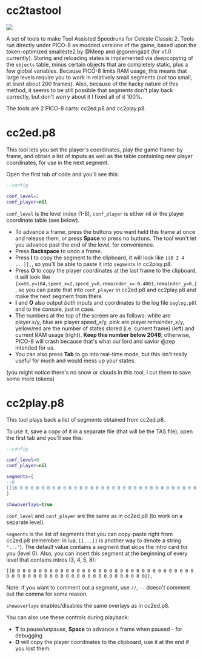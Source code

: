 # cc2tastool

<img src="https://raw.githubusercontent.com/db0z/cc2tastool/main/preview.gif">

A set of tools to make Tool Assisted Speedruns for Celeste Classic 2. Tools run directly under PICO-8 as modded versions of the game, based upon the token-optimized smalleste2 by @Meep and @gonengazit (for v1.0 currently). Storing and reloading states is implemented via deepcopying of the `objects` table, minus certain objects that are completely static, plus a few global variables. Because PICO-8 limits RAM usage, this means that large levels require you to work in relatively small segments (not too small, at least about 200 frames). Also, because of the hacky nature of this method, it seems to be still possible that segments don't play back correctly, but don't worry about it I fixed all of it 100%.

The tools are 2 PICO-8 carts: cc2ed.p8 and cc2play.p8.

# cc2ed.p8

This tool lets you set the player's coordinates, play the game frame-by frame, and obtain a list of inputs as well as the table containing new player coordinates, for use in the next segment.

Open the first tab of code and you'll see this:

```lua
--config

conf_level=1
conf_player=nil
```

`conf_level` is the level index (1-8), `conf_player` is either nil or the player coordinate table (see below).

* To advance a frame, press the buttons you want held this frame at once and release them, or press **Space** to press no buttons. The tool won't let you advance past the end of the level, for convenience.
* Press **Backspace** to undo a frame.
* Press **I** to copy the segment to the clipboard, it will look like `[[0 2 4 ...]],`, so you'll be able to paste it into `segments` in cc2play.p8.
* Press **O** to copy the player coordinates at the last frame to the clipboard, it will look like `{x=66,y=104,speed_x=2,speed_y=0,remainder_x=-0.4001,remainder_y=0,}`, so you can paste that into `conf_player` in cc2ed.p8 and cc2play.p8 and make the next segment from there.
* **I** and **O** also output *both* inputs and coordinates to the log file `seglog.p8l` and to the console, just in case.
* The numbers at the top of the screen are as follows: white are player.x/y, blue are player.speed_x/y, pink are player.remainder_x/y, yellow/red are the number of states stored (i.e. current frame) (left) and current RAM usage (right). **Keep this number below 2048**; otherwise, PICO-8 will crash because that's what our lord and savior @zep intended for us.
* You can also press **Tab** to go into real-time mode, but this isn't really useful for much and would mess up your states.

(you might notice there's no snow or clouds in this tool, I cut them to save some more tokens)

# cc2play.p8

This tool plays back a list of segments obtained from cc2ed.p8.

To use it, save a copy of it in a separate file (that will be the TAS file), open the first tab and you'll see this:

```lua
--config

conf_level=0
conf_player=nil

segments={
--0
[[16 0 0 0 0 0 0 0 0 0 0 0 0 0 0 0 0 0 0 0 0 0 0 0 0 0 0 0 0 0 0 0 0 0 0 0 0 0 0 0 0 0 0 0 0 0 0 0 0 0 0 0 0 0 0 0 0 0 0 0 0 0 0 0 0 0 0 0 0 0 0 0 0 0 0 0 0 0 0 0 0 0]],
}

showoverlays=true
```

`conf_level` and `conf_player` are the same as in cc2ed.p8 (to work on a separate level).

`segments` is the list of segments that you can copy-paste right from cc2ed.p8 (remember: in lua, `[[...]]` is another way to denote a string `"..."`). The default value contains a segment that skips the intro card for you (level 0). Also, you can insert this segment at the beginning of every level that contains intros (3, 4, 5, 8):

```
[[0 0 0 0 0 0 0 0 0 0 0 0 0 0 0 0 0 0 0 0 0 0 0 0 0 0 0 0 0 0 0 0 0 0 0 0 0 0 0 0 0 0 0 0 0 0 0 0 0 0 0 0 0 0 0 0 0 0 0 0]],
```

Note: if you want to comment out a segment, use `//`, `--` doesn't comment out the comma for some reason.

`showoverlays` enables/disables the same overlays as in cc2ed.p8.

You can also use these controls during playback:

* **T** to pause/unpause, **Space** to advance a frame when paused - for debugging
* **O** will copy the player coordinates to the clipboard, use it at the end if you lost them.

